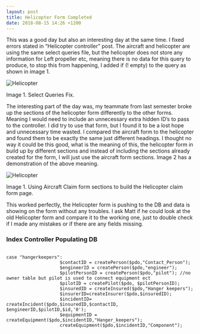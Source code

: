 ```yaml
---
layout: post
title: Helicopter Form Completed
date: 2018-08-15 14:26 +1200
---
```


This was a good day but also an interesting day at the same time. I fixed errors stated in “Helicopter controller” post. The aircraft and helicopter are using the same select queries file, but the helicopter does not store any information for Left propeller etc, meaning there is no data for this query to produce, to stop this from happening, I added if (! empty) to the query as shown in image 1. 


<img src="{{ 'assets/images/Project2/empty.JPG' | relative_url }}" alt="Helicopter" />


Image 1. Select Queries Fix.

The interesting part of the day was, my teammate from last semester broke up the sections of the helicopter form differently to the other forms. Meaning I would need to include an unnecessary extra hidden ID’s to pass to the controller. I did try to use that form, but I found it to be a lost hope and unnecessary time wasted. I compared the aircraft form to the helicopter and found them to be exactly the same just different headings. I thought no way it could be this good, what is the meaning of this, the helicopter form in build up by different sections and instead of including the sections already created for the form, I will just use the aircraft form sections. Image 2 has a demonstration of the above meaning.  


<img src="{{ 'assets/images/Project2/heliForm.JPG' | relative_url }}" alt="Helicopter" />

Image 1. Using Aircraft Claim form sections to build the Helicopter claim form page.

This worked perfectly, the Helicopter form is pushing to the DB and data is showing on the form without any troubles. I ask Matt if he could look at the old Helicopter form and compare it to the working one, just to double check if I made any mistakes or if there are any fields missing.

<h3>Index Controller Populating DB</h3>
<pre><code>
case "hangerkeepers":
                    $contactID = createPerson($pdo,"Contact_Person");
                    $engineerID = createPerson($pdo,"engineer");
                    $pilotPersonID = createPerson($pdo,"pilot"); //no owner table but pilot is used to connect equipment ect
                    $pilotID = createPilot($pdo, $pilotPersonID);
                    $insuredID = createInsured($pdo,"Hanger keepers");
                    $insurerID=createInsurer($pdo,$insuredID);
                    $incidentID= createIncident($pdo,$insuredID,$contactID, $engineerID,$pilotID,$id,'0');
                    $equipmentID = createEquipment($pdo,$incidentID,"Hanger_keepers");
                    createEquipment($pdo,$incidentID,"Component");

</code></pre>

